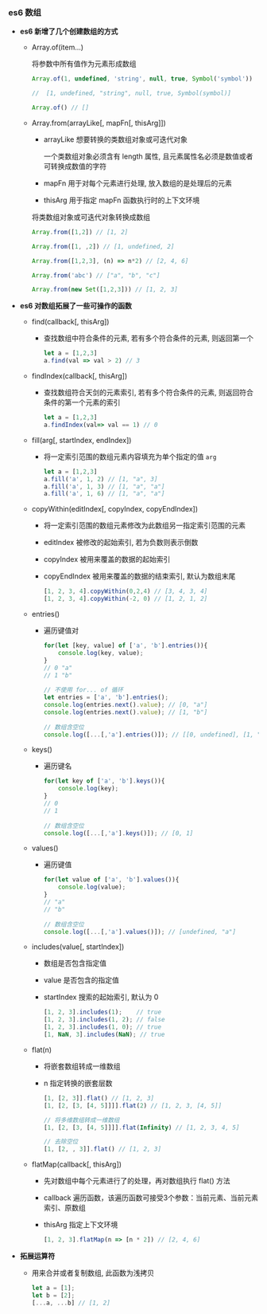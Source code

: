 ### es6 数组

- **es6 新增了几个创建数组的方式**

  - Array.of(item...)

    将参数中所有值作为元素形成数组

    ```javascript
    Array.of(1, undefined, 'string', null, true, Symbol('symbol'))
    
    //  [1, undefined, "string", null, true, Symbol(symbol)]
    
    Array.of() // []
    ```

  - Array.from(arrayLike[, mapFn[, thisArg]])

    - arrayLike 想要转换的类数组对象或可迭代对象

      一个类数组对象必须含有 length 属性, 且元素属性名必须是数值或者可转换成数值的字符

    - mapFn 用于对每个元素进行处理, 放入数组的是处理后的元素

    - thisArg 用于指定 mapFn 函数执行时的上下文环境

    将类数组对象或可迭代对象转换成数组

    ```javascript
    Array.from([1,2]) // [1, 2]
    
    Array.from([1, ,2]) // [1, undefined, 2]
    
    Array.from([1,2,3], (n) => n*2) // [2, 4, 6]
    
    Array.from('abc') // ["a", "b", "c"]
    
    Array.from(new Set([1,2,3])) // [1, 2, 3]
    ```

- **es6 对数组拓展了一些可操作的函数**

  - find(callback[, thisArg])

    - 查找数组中符合条件的元素, 若有多个符合条件的元素, 则返回第一个

      ```javascript
      let a = [1,2,3]
      a.find(val => val > 2) // 3
      ```

  - findIndex(callback[, thisArg])

    - 查找数组符合天剑的元素索引, 若有多个符合条件的元素, 则返回符合条件的第一个元素的索引

      ```javascript
      let a = [1,2,3]
      a.findIndex(val=> val == 1) // 0
      ```

  - fill(arg[, startIndex, endIndex])

    - 将一定索引范围的数组元素内容填充为单个指定的值 `arg`

      ```javascript
      let a = [1,2,3]
      a.fill('a', 1, 2) // [1, "a", 3]
      a.fill('a', 1, 3) // [1, "a", "a"]
      a.fill('a', 1, 6) // [1, "a", "a"]
      ```

  - copyWithin(editIndex[, copyIndex, copyEndIndex])

    - 将一定索引范围的数组元素修改为此数组另一指定索引范围的元素

    - editIndex 被修改的起始索引, 若为负数则表示倒数

    - copyIndex 被用来覆盖的数据的起始索引

    - copyEndIndex 被用来覆盖的数据的结束索引, 默认为数组末尾

      ```javascript
      [1, 2, 3, 4].copyWithin(0,2,4) // [3, 4, 3, 4]
      [1, 2, 3, 4].copyWithin(-2, 0) // [1, 2, 1, 2]
      ```

  - entries()

    - 遍历键值对

      ```javascript
      for(let [key, value] of ['a', 'b'].entries()){
          console.log(key, value);
      }
      // 0 "a"
      // 1 "b"
       
      // 不使用 for... of 循环
      let entries = ['a', 'b'].entries();
      console.log(entries.next().value); // [0, "a"]
      console.log(entries.next().value); // [1, "b"]
       
      // 数组含空位
      console.log([...[,'a'].entries()]); // [[0, undefined], [1, "a"]]
      ```

  - keys()

    - 遍历键名

      ```javascript
      for(let key of ['a', 'b'].keys()){
          console.log(key);
      }
      // 0
      // 1
       
      // 数组含空位
      console.log([...[,'a'].keys()]); // [0, 1]
      ```

  - values()

    - 遍历键值

      ```javascript
      for(let value of ['a', 'b'].values()){
          console.log(value);
      }
      // "a"
      // "b"
       
      // 数组含空位
      console.log([...[,'a'].values()]); // [undefined, "a"]
      ```

  - includes(value[, startIndex])

    - 数组是否包含指定值

    - value 是否包含的指定值

    - startIndex 搜索的起始索引, 默认为 0

      ```javascript
      [1, 2, 3].includes(1);    // true
      [1, 2, 3].includes(1, 2); // false
      [1, 2, 3].includes(1, 0); // true
      [1, NaN, 3].includes(NaN); // true
      ```

  - flat(n)

    - 将嵌套数组转成一维数组

    - n 指定转换的嵌套层数

      ```javascript
      [1, [2, 3]].flat() // [1, 2, 3]
      [1, [2, [3, [4, 5]]]].flat(2) // [1, 2, 3, [4, 5]]
      
      // 将多维数组转成一维数组
      [1, [2, [3, [4, 5]]]].flat(Infinity) // [1, 2, 3, 4, 5]
      
      // 去除空位
      [1, [2, , 3]].flat() // [1, 2, 3]
      ```

  - flatMap(callback[, thisArg])

    - 先对数组中每个元素进行了的处理，再对数组执行 flat() 方法

    - callback 遍历函数，该遍历函数可接受3个参数：当前元素、当前元素索引、原数组

    - thisArg 指定上下文环境

      ```javascript
      [1, 2, 3].flatMap(n => [n * 2]) // [2, 4, 6]
      ```

- **拓展运算符**

  - 用来合并或者复制数组, 此函数为浅拷贝

    ```javascript
    let a = [1];
    let b = [2];
    [...a, ...b] // [1, 2]
    ```

    